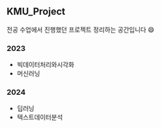 ## KMU_Project
전공 수업에서 진행했던 프로젝트 정리하는 공간입니다 😄

### 2023
- 빅데이터처리와시각화
- 머신러닝

### 2024
- 딥러닝
- 텍스트데이터분석
